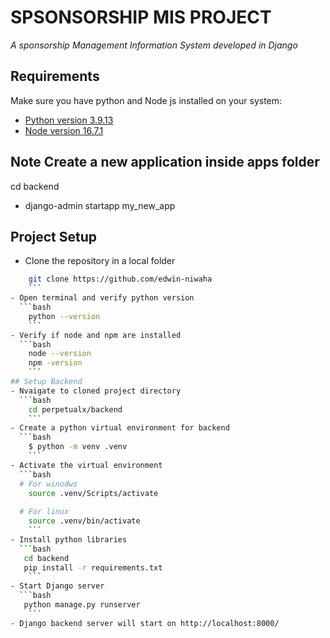 # SPSONSORSHIP MIS PROJECT
_A sponsorship Management Information System developed in Django_

## Requirements
Make sure you have python and Node js installed on your system:
- [Python version 3.9.13](https://www.python.org/downloads/release/python-3913/) 
- [Node version 16.7.1](https://nodejs.org/en/download/)

## Note Create a new application inside apps folder
cd backend
- django-admin startapp my_new_app

## Project Setup

- Clone the repository in a local folder
```bash
    git clone https://github.com/edwin-niwaha
    ```
- Open terminal and verify python version
  ```bash
    python --version
    ```
- Verify if node and npm are installed
  ```bash
    node --version
    npm -version
    ```
## Setup Backend
- Nvaigate to cloned project directory
  ```bash
    cd perpetualx/backend
    ```
- Create a python virtual environment for backend
  ```bash
    $ python -m venv .venv
    ```
- Activate the virtual environment
  ```bash
  # For winodws
    source .venv/Scripts/activate
    
  # For linux
    source .venv/bin/activate
    ```
- Install python libraries
  ```bash
   cd backend
   pip install -r requirements.txt
    ```
- Start Django server
  ```bash
   python manage.py runserver
    ```
- Django backend server will start on http://localhost:8000/
